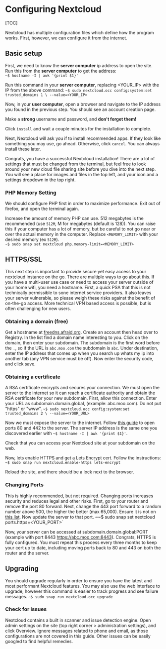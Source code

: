 # Configuring Nextcloud

[TOC]

Nextcloud has multiple configuration files which define how the program works.  First, however, we can configure it from the internet.

## Basic setup  


First, we need to know the **server computer** ip address to open the site.  Run this from the **server computer** to get the address:  
                `~$ hostname -I | awk '{print $1}'`

Run this command in your **server computer**, replacing <YOUR_IP> with the IP from the above command:
                `~$ sudo nextcloud.occ config:system:set trusted_domains 1 \
    --value=<YOUR_IP>`  

Now, in your **user computer**, open a browser and navigate to the IP address you found in the previous step.  You should see an account creation page.

Make a **strong** username and password, and **don't forget them!**

Click `install` and wait a couple minutes for the installation to complete.  

Next, Nextcloud will ask you if to install recommended apps.  If they look like something you may use, go ahead.  Otherwise, click `cancel`.  You can always install these later. 

Congrats, you have a successful Nextcloud installation!  There are a lot of settings that must be changed from the terminal, but feel free to look around your new cloud file sharing site before you dive into the next step.  You will see a place for images and files in the top left, and your icon and a settings dropdown in the top right.

### PHP Memory Setting

We should configure PHP first in order to maximize performance.  Exit out of firefox, and open the terminal again.  

Increase the amount of memory PHP can use.  512 megabytes is the recommended (use `512M`, M for megabytes (default is 128)).  You can raise this if your computer has a lot of memory, but be careful to not go near or over the actual memory in the computer.  Replace `<MEMORY_LIMIT>` with your desired memory (ex `512M`).  
                `~$ sudo snap set nextcloud php.memory-limit=<MEMORY_LIMIT>`

## HTTPS/SSL

This next step is important to provide secure yet easy access to your nextcloud instance on the go.  There are multiple ways to go about this.  If you have a multi-user use case or need to access your server outside of your home wifi, you need a hostname.  First, a quick PSA that this is not technically permissible to sone internet service providers.  It also leaves your server vulnerable, so please weigh these risks against the benefit of on-the-go access.  More technical VPN based access is possible, but is often challenging for new users.

### Obtaining a domain (free)
Get a hostname at [freedns.afraid.org](https://freedns.afraid.org).  Create an account then head over to Registry. In the list find a domain name interesting to you.  Click on the domain, then enter your subdomain. The subdomain is the first word before the `.`, so if the URL is `abc.moo.com` the subdomain is `abc`.  Under destination, enter the IP address that comes up when you search up whats my ip into another tab (any VPN service must be off).  Now enter the security code, and click save.

### Obtaining a certificate

A RSA certificate encrypts and secures your connection.  We must open the server to the internet so it can reach a certificate authority and obtain the RSA certificate for your new subdomain.  First, allow this connection.  Enter your URL as subdomain.domain.global, (example: abc.moo.com).  Do not put "https" or "www".
                `~$ sudo nextcloud.occ config:system:set trusted_domains 2 \
    --value=<YOUR_URL>`

Now we must expose the server to the internet.  Follow [this guide](https://www.softwaretestinghelp.com/how-to-open-ports-on-router/) to open ports 80 and 442 to the server.  The server IP address is the same one you discovered earlier with `~$ hostname -I | awk '{print $1}'`.

Check that you can access your Nextcloud site at your subdomain on the web.  

Now, lets enable HTTPS and get a Lets Encrypt cert.  Follow the instructions:
                `~$ sudo snap run nextcloud.enable-https lets-encrypt`

Reload the site, and there should be a lock next to the browser.

### Changing Ports

This is highly recommended, but not required.  Changing ports increases security and reduces legal and other risks.  First, go to your router and remove the port 80 forward.  Next, change the 443 port forward to a random number above 500, the higher the better (max 65,000).  Ensure it is not on [this list](https://en.wikipedia.org/wiki/List_of_TCP_and_UDP_port_numbers).  Now update the server to that port.
                ~~$ sudo snap set nextcloud ports.https=<YOUR_PORT>`

Now, your server can be accessed at subdomain.domain.global:PORT (example with port 8443 https://abc.moo.com:8443).  Congrats, HTTPS is fully configured.  You must repeat this process every three months to keep your cert up to date, including moving ports back to 80 and 443 on both the router and the server.


## Upgrading

You should upgrade regularly in order to ensure you have the latest and most performant Nextcloud features.  You may also use the web interface to upgrade, however this command is easier to track progress and see failure messages.
                `~$ sudo snap run nextcloud.occ upgrade`

### Check for issues

Nextcloud contains a built in scanner and issue detection engine.  Open admin settings on the site (top right corner > administration settings), and click Overview.  Ignore messages related to phone and email, as those configurations are not covered in this guide.  Other issues can be easily googled to find helpful remedies.  

